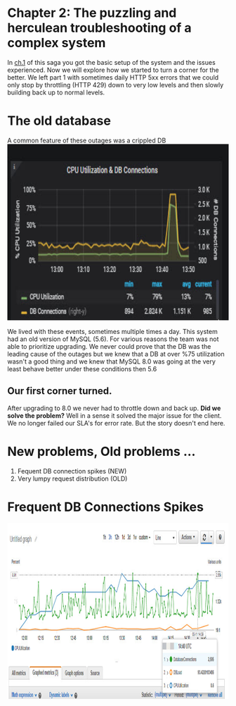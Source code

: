 # Chapter 2: The puzzling and herculean troubleshooting of a complex system
In [ch.1](./connection_behavior.md) of this saga you got the basic setup of the system and the issues experienced. Now we will explore how we started to turn a corner for the better. We left part 1 with sometimes daily HTTP 5xx errors that we could only stop by throttling (HTTP 429) down to very low levels and then slowly building back up to normal levels.

# The old database
A common feature of these outages was a crippled DB <img src="https://github.com/Heraclitus/wiki/blob/master/aws/crippled-db.jpg" height="400"/>

We lived with these events, sometimes multiple times a day. This system had an old version of MySQL (5.6). For various reasons the team was not able to prioritize upgrading. We never could prove that the DB was the leading cause of the outages but we knew that a DB at over %75 utilization wasn't a good thing and we knew that MySQL 8.0 was going at the very least behave better under these conditions then 5.6

## Our first corner turned. 
After upgrading to 8.0 we never had to throttle down and back up. **Did we solve the problem?** Well in a sense it solved the major issue for the client. We no longer failed our SLA's for error rate. But the story doesn't end here.

# New problems, Old problems ...
1. Fequent DB connection spikes (NEW)
2. Very lumpy request distribution (OLD)

# Frequent DB Connections Spikes
<img src="https://github.com/Heraclitus/wiki/blob/master/aws/frequent-db-connection-spikes.jpg" height="400"/>
